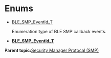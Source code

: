 # Enums

-   [BLE\_SMP\_EventId\_T](GUID-184B99E4-8C26-4312-8593-3EE58F9E842B.md)

    Enumeration type of BLE SMP callback events.


-   **[BLE\_SMP\_EventId\_T](GUID-184B99E4-8C26-4312-8593-3EE58F9E842B.md)**  


**Parent topic:**[Security Manager Protocal \(SMP\)](GUID-5BF2AEA9-62A1-4983-8DB5-F7ECF8E43740.md)

